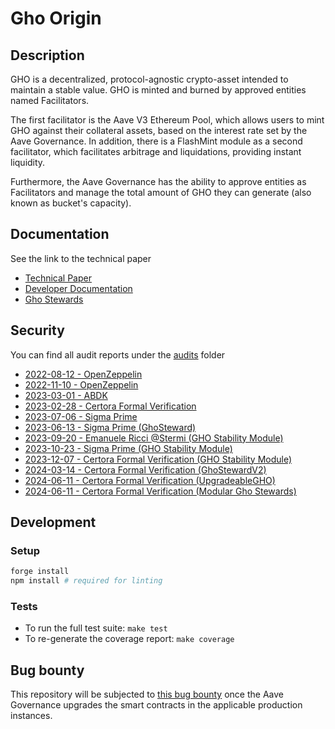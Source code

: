 # Gho Origin

## Description

GHO is a decentralized, protocol-agnostic crypto-asset intended to maintain a stable value. GHO is minted and burned by approved entities named Facilitators.

The first facilitator is the Aave V3 Ethereum Pool, which allows users to mint GHO against their collateral assets, based on the interest rate set by the Aave Governance. In addition, there is a FlashMint module as a second facilitator, which facilitates arbitrage and liquidations, providing instant liquidity.

Furthermore, the Aave Governance has the ability to approve entities as Facilitators and manage the total amount of GHO they can generate (also known as bucket's capacity).

## Documentation

See the link to the technical paper

- [Technical Paper](./techpaper/GHO_Technical_Paper.pdf)
- [Developer Documentation](https://docs.gho.xyz/)
- [Gho Stewards](./docs/gho-stewards.md)

## Security

You can find all audit reports under the [audits](./audits/) folder

- [2022-08-12 - OpenZeppelin](./audits/2022-08-12_Openzeppelin-v1.pdf)
- [2022-11-10 - OpenZeppelin](./audits/2022-11-10_Openzeppelin-v2.pdf)
- [2023-03-01 - ABDK](./audits/2023-03-01_ABDK.pdf)
- [2023-02-28 - Certora Formal Verification](./certora/reports/Aave_Gho_Formal_Verification_Report.pdf)
- [2023-07-06 - Sigma Prime](./audits/2023-07-06_SigmaPrime.pdf)
- [2023-06-13 - Sigma Prime (GhoSteward)](./audits/2023-06-13_GhoSteward_SigmaPrime.pdf)
- [2023-09-20 - Emanuele Ricci @Stermi (GHO Stability Module)](./audits/2023-09-20_GSM_Stermi.pdf)
- [2023-10-23 - Sigma Prime (GHO Stability Module)](./audits/2023-10-23_GSM_SigmaPrime.pdf)
- [2023-12-07 - Certora Formal Verification (GHO Stability Module)](./certora/reports/Formal_Verification_Report_of_GHO_Stability_Module.pdf)
- [2024-03-14 - Certora Formal Verification (GhoStewardV2)](./audits/2024-03-14_GhoStewardV2_Certora.pdf)
- [2024-06-11 - Certora Formal Verification (UpgradeableGHO)](./audits/2024-06-11_UpgradeableGHO_Certora.pdf)
- [2024-06-11 - Certora Formal Verification (Modular Gho Stewards)](./audits/2024-09-15_ModularGhoStewards_Certora.pdf)

## Development

### Setup

```sh
forge install
npm install # required for linting
```

### Tests

- To run the full test suite: `make test`
- To re-generate the coverage report: `make coverage`

## Bug bounty

This repository will be subjected to [this bug bounty](https://immunefi.com/bounty/aave/) once the Aave Governance upgrades the smart contracts in the applicable production instances.
